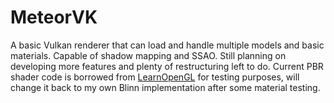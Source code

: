 # MeteorVK

A basic Vulkan renderer that can load and handle multiple models and basic materials. Capable of shadow mapping and SSAO. Still planning on developing more features and plenty of restructuring left to do.
Current PBR shader code is borrowed from [LearnOpenGL](https://learnopengl.com) for testing purposes, will change it back to my own Blinn implementation after some material testing.
